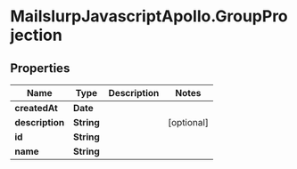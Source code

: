 # MailslurpJavascriptApollo.GroupProjection

## Properties

Name | Type | Description | Notes
------------ | ------------- | ------------- | -------------
**createdAt** | **Date** |  | 
**description** | **String** |  | [optional] 
**id** | **String** |  | 
**name** | **String** |  | 


